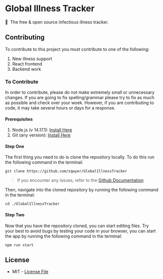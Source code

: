 # Global Illness Tracker
🦠‎‎‎‎‏‏‎ ‎‏‏‎ ‎‏‏‎The free & open source infectious illness tracker. 

## Contributing
To contribute to this project you must contribute to one of the following:
1. New illness support
2. React frontend
3. Backend work

### To Contribute
In order to contribute, please do not make extremely small or unnecessary changes. If you are going to fix spelling/grammar please try to fix as much as possible and check over your woek. However, if you are contributing to code, it may take several hours or days for a response.

#### Prerequisites
1. Node.js (v 14.17.1): [Install Here](https://nodejs.org/en/)
2. Git (any version): [Install Here](https://git-scm.com/book/en/v2/Getting-Started-Installing-Git)

#### Step One
The first thing you need to do is clone the repository locally. To do this run the following command in the terminal:
```
git clone https://github.com/sqwyer/GlobalIllnessTracker
```
> If you encounter any issues, refer to the [Github Documentation](https://docs.github.com/en/github/creating-cloning-and-archiving-repositories/cloning-a-repository-from-github/cloning-a-repository)

Then, navigate into the cloned repository by running the following command in the terminal:
```
cd ./GlobalIllnessTracker
```

#### Step Two
Now that you have the repository cloned, you can start editing files. Try your best to avoid bugs by testing your code in your browser, you can start the app by running the following command in the terminal:
```
npm run start
```

## License
- MIT - [License File](https://github.com/sqwyer/GloballIllnessTracker/blob/dev/LICENSE.md)